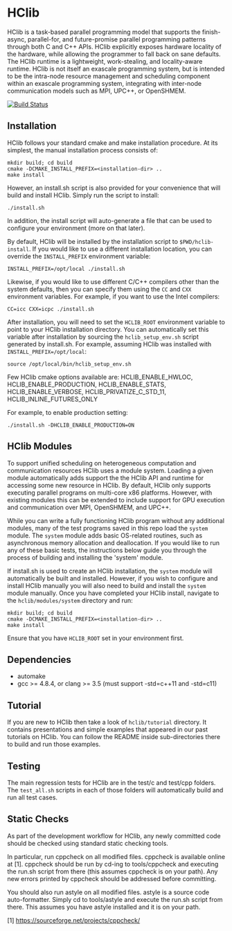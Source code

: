 HClib
=============================================

HClib is a task-based parallel programming model that supports the finish-async,
parallel-for, and future-promise parallel programming patterns through both C
and C++ APIs. HClib explicitly
exposes hardware locality of the hardware, while allowing the programmer to fall
back on sane defaults. The HClib runtime is a lightweight, work-stealing, and
locality-aware runtime. HClib is not itself an exascale programming system, but
is intended to be the intra-node resource management and scheduling component
within an exascale programming system, integrating with inter-node communication
models such as MPI, UPC++, or OpenSHMEM.

[![Build Status](https://travis-ci.org/habanero-rice/hclib.svg?branch=master)](https://travis-ci.org/habanero-rice/hclib)

Installation
---------------------------------------------

HClib follows your standard cmake and make installation procedure.
At its simplest, the manual installation process consists of:

    mkdir build; cd build
    cmake -DCMAKE_INSTALL_PREFIX=<installation-dir> ..
    make install

However, an install.sh script is also provided for your convenience that will
build and install HClib. Simply run the script to install:

    ./install.sh

In addition, the install script will auto-generate a file that can be used
to configure your environment (more on that later).

By default, HClib will be installed by the installation script to
`$PWD/hclib-install`. If you would like to use
a different installation location, you can override the `INSTALL_PREFIX`
environment variable:

    INSTALL_PREFIX=/opt/local ./install.sh

Likewise, if you would like to use different C/C++ compilers other than the
system defaults, then you can specify them using the `CC` and `CXX` environment
variables. For example, if you want to use the Intel compilers:

    CC=icc CXX=icpc ./install.sh

After installation, you will need to set the `HCLIB_ROOT` environment variable
to point to your
HClib installation directory. You can automatically set this variable after
installation by sourcing the `hclib_setup_env.sh` script generated by install.sh. For example, assuming
HClib was installed with `INSTALL_PREFIX=/opt/local`:

    source /opt/local/bin/hclib_setup_env.sh

Few HClib cmake options available are:
HCLIB_ENABLE_HWLOC, HCLIB_ENABLE_PRODUCTION, HCLIB_ENABLE_STATS, HCLIB_ENABLE_VERBOSE, HCLIB_PRIVATIZE_C_STD_11, HCLIB_INLINE_FUTURES_ONLY

For example, to enable production setting:

    ./install.sh -DHCLIB_ENABLE_PRODUCTION=ON

HClib Modules
---------------------------------------------

To support unified scheduling on heterogeneous computation and communication
resources HClib uses a module system. Loading a given module automatically adds
support the the HClib API and runtime for accessing some new resource
in HClib. By default, HClib only supports executing parallel
programs on multi-core x86 platforms. However, with existing modules this can be
extended to include support for GPU execution and communication over MPI,
OpenSHMEM, and UPC++.

While you can write a fully functioning HClib program without any additional
modules, many of the test programs saved in this repo load the `system` module.
The `system` module adds basic OS-related routines, such as asynchronous memory
allocation and deallocation. If you would like to run any of these basic tests,
the instructions below guide you through the process of building and installing
the 'system' module.

If install.sh is used to create an HClib installation, the `system` module will
automatically be built and installed. However, if you wish to configure and
install HClib manually you will also need to build and install the `system`
module manually. Once you have completed your HClib install, navigate to the
`hclib/modules/system` directory and run:

    mkdir build; cd build
    cmake -DCMAKE_INSTALL_PREFIX=<installation-dir> ..
    make install

Ensure that you have `HCLIB_ROOT` set in your environment first.

Dependencies
---------------------------------------------

* automake
* gcc >= 4.8.4, or clang >= 3.5
  (must support -std=c++11 and -std=c11)

Tutorial
---------------------------------------------

If you are new to HClib then take a look of `hclib/tutorial` directory.
It contains presentations and simple examples that appeared in our
past tutorials on HClib. You can follow the README inside sub-directories
there to build and run those examples.


Testing
---------------------------------------------

The main regression tests for HClib are in the test/c and test/cpp folders. The
`test_all.sh` scripts in each of those folders will automatically build and run
all test cases.


Static Checks
---------------------------------------------

As part of the development workflow for HClib, any newly committed code should
be checked using standard static checking tools.

In particular, run cppcheck on all modified files. cppcheck is available online
at [1]. cppcheck should be run by cd-ing to tools/cppcheck and executing the
run.sh script from there (this assumes cppcheck is on your path). Any new errors
printed by cppcheck should be addressed before committing.

You should also run astyle on all modified files. astyle is a source code
auto-formatter. Simply cd to tools/astyle and execute the run.sh script from
there. This assumes you have astyle installed and it is on your path.

[1] https://sourceforge.net/projects/cppcheck/

